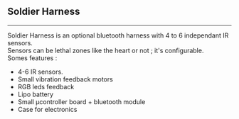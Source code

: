 ## Soldier Harness ##
----------
Soldier Harness is an optional bluetooth harness with 4 to 6 independant IR sensors.  
Sensors can be lethal zones like the heart or not ; it's configurable.  
Somes features :  
 - 4-6 IR sensors.
 - Small vibration feedback motors
 - RGB leds feedback
 - Lipo battery
 - Small µcontroller board + bluetooth module
 - Case for electronics